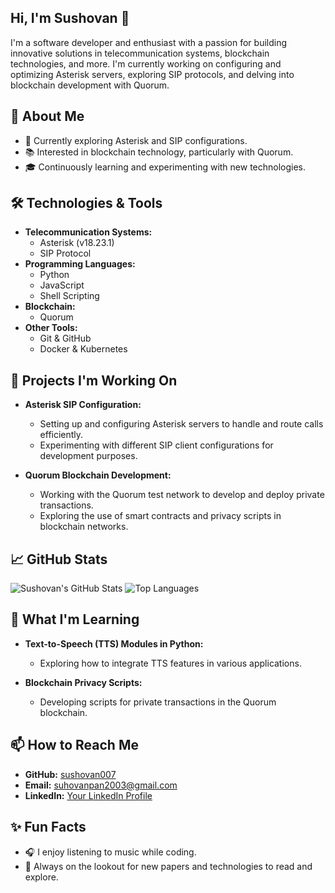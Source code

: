 

## Hi, I'm Sushovan 👋

I'm a software developer and enthusiast with a passion for building innovative solutions in telecommunication systems, blockchain technologies, and more. I'm currently working on configuring and optimizing Asterisk servers, exploring SIP protocols, and delving into blockchain development with Quorum.

## 🚀 About Me
- 🔧 Currently exploring Asterisk and SIP configurations.
- 📚 Interested in blockchain technology, particularly with Quorum.
- 🎓 Continuously learning and experimenting with new technologies.

## 🛠️ Technologies & Tools
- **Telecommunication Systems:**
  - Asterisk (v18.23.1)
  - SIP Protocol
- **Programming Languages:**
  - Python
  - JavaScript
  - Shell Scripting
- **Blockchain:**
  - Quorum
- **Other Tools:**
  - Git & GitHub
  - Docker & Kubernetes

## 🔭 Projects I'm Working On
- **Asterisk SIP Configuration:**
  - Setting up and configuring Asterisk servers to handle and route calls efficiently.
  - Experimenting with different SIP client configurations for development purposes.
  
- **Quorum Blockchain Development:**
  - Working with the Quorum test network to develop and deploy private transactions.
  - Exploring the use of smart contracts and privacy scripts in blockchain networks.


## 📈 GitHub Stats
![Sushovan's GitHub Stats](https://github-readme-stats.vercel.app/api?username=sushovan007&show_icons=true&theme=radical)
![Top Languages](https://github-readme-stats.vercel.app/api/top-langs/?username=sushovan007&layout=compact&theme=radical)

## 🌱 What I'm Learning
- **Text-to-Speech (TTS) Modules in Python:**
  - Exploring how to integrate TTS features in various applications.
  
- **Blockchain Privacy Scripts:**
  - Developing scripts for private transactions in the Quorum blockchain.

## 📫 How to Reach Me
- **GitHub:** [sushovan007](https://github.com/sushovan007)
- **Email:** [suhovanpan2003@gmail.com](mailto:suhovanpan2003@gmail.com)
- **LinkedIn:** [Your LinkedIn Profile](https://www.linkedin.com/in/sushovan-pan-6753b920b/)
## ✨ Fun Facts
- 🎧 I enjoy listening to music while coding.
- 📖 Always on the lookout for new papers and technologies to read and explore.

